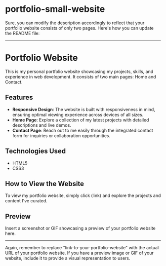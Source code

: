# portfolio-small-website
Sure, you can modify the description accordingly to reflect that your portfolio website consists of only two pages. Here's how you can update the README file:

---

# Portfolio Website

This is my personal portfolio website showcasing my projects, skills, and experience in web development. It consists of two main pages: Home and Contact.

## Features

- **Responsive Design**: The website is built with responsiveness in mind, ensuring optimal viewing experience across devices of all sizes.
- **Home Page**: Explore a collection of my latest projects with detailed descriptions and live demos.
- **Contact Page**: Reach out to me easily through the integrated contact form for inquiries or collaboration opportunities.

## Technologies Used

- HTML5
- CSS3

## How to View the Website

To view my portfolio website, simply click (link) and explore the projects and content I've curated.

## Preview

Insert a screenshot or GIF showcasing a preview of your portfolio website here.

---

Again, remember to replace "link-to-your-portfolio-website" with the actual URL of your portfolio website. If you have a preview image or GIF of your website, include it to provide a visual representation to users.
